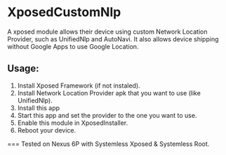 XposedCustomNlp
===============

A xposed module allows their device using custom Network Location Provider, such as UnifiedNlp and AutoNavi. It also allows device shipping without Google Apps to use Google Location.

## Usage:
1. Install Xposed Framework (if not instaled).
2. Install Network Location Provider apk that you want to use (like UnifiedNlp).
3. Install this app
4. Start this app and set the provider to the one you want to use.
5. Enable this module in XposedInstaller.
6. Reboot your device.

===
Tested on Nexus 6P with Systemless Xposed & Systemless Root.
